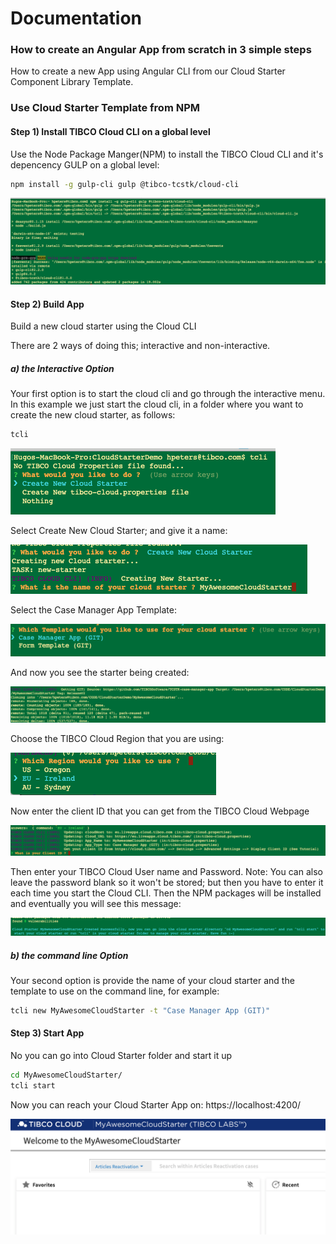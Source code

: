 # Documentation 
### How to create an Angular App from scratch in 3 simple steps
How to create a new App using Angular CLI from our Cloud Starter Component Library Template.

### Use Cloud Starter Template from NPM

#### Step 1) Install TIBCO Cloud CLI on a global level
Use the Node Package Manger(NPM) to install the TIBCO Cloud CLI and it's depencency GULP on a global level:

```bash
npm install -g gulp-cli gulp @tibco-tcstk/cloud-cli
```

![alt-text](step2.png "Step2 Screenshot")

#### Step 2) Build App
Build a new cloud starter using the Cloud CLI

There are 2 ways of doing this; interactive and non-interactive. 

##### a) the Interactive Option
Your first option is to start the cloud cli and go through the interactive menu.
In this example we just start the cloud cli, in a folder where you want to create the new cloud starter, as follows:

```bash
tcli
```

![alt-text](step3.png "Step3 Screenshot")

Select Create New Cloud Starter; and give it a name:

![alt-text](step4.png "Step4 Screenshot")

Select the Case Manager App Template:

![alt-text](step6.png "Step6 Screenshot")

And now you see the starter being created:

![alt-text](step7.png "Step7 Screenshot")

Choose the TIBCO Cloud Region that you are using:

![alt-text](step8.png "Step8 Screenshot")

Now enter the client ID that you can get from the TIBCO Cloud Webpage

![alt-text](step9.png "Step9 Screenshot")

Then enter your TIBCO Cloud User name and Password. Note: You can also leave the password blank so it won't be stored; but then you have to enter it each time you start the Cloud CLI.
Then the NPM packages will be installed and eventually you will see this message:

![alt-text](step10.png "Step10 Screenshot")

##### b) the command line Option
Your second option is provide the name of your cloud starter and the template to use on the command line, for example:
```bash
tcli new MyAwesomeCloudStarter -t "Case Manager App (GIT)"
```

#### Step 3) Start App
No you can go into Cloud Starter folder and start it up

```bash
cd MyAwesomeCloudStarter/
tcli start
```

Now you can reach your Cloud Starter App on:  https://localhost:4200/

![alt-text](finalApp.png "early Showcase App Screenshot")

